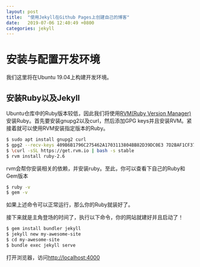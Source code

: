 ```yaml
---
layout: post
title:  "使用Jekyll在Github Pages上创建自己的博客"
date:   2019-07-06 12:40:49 +0800
categories: jekyll
---
```



# 安装与配置开发环境

我们这里将在Ubuntu 19.04上构建开发环境。

## 安装Ruby以及Jekyll

Ubuntu仓库中的Ruby版本较低，因此我们将使用[RVM(Ruby Version Manager)](http://rvm.io/)安装Ruby。首先要安装gnupg2以及curl，然后添加GPG keys并且安装RVM。紧接着就可以使用RVM安装指定版本的Ruby。

```Bash
$ sudo apt install gnupg2 curl
$ gpg2 --recv-keys 409B6B1796C275462A1703113804BB82D39DC0E3 7D2BAF1CF37B13E2069D6956105BD0E739499BDB
$ \curl -sSL https://get.rvm.io | bash -s stable
$ rvm install ruby-2.6
```

rvm会帮你安装相关的依赖，并安装ruby。至此，你可以查看下自己的Ruby和Gem版本
```Bash
$ ruby -v
$ gem -v
```

如果上述命令可以正常运行，那么你的Ruby就装好了。

接下来就是主角登场的时间了，执行以下命令，你的网站就建好并且启动了！

```Bash
$ gem install bundler jekyll
$ jekyll new my-awesome-site
$ cd my-awesome-site
$ bundle exec jekyll serve
```

打开浏览器，访问[http://localhost:4000](http://localhost:4000)
